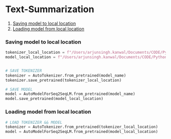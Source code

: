 # Text-Summarization

1. [Saving model to local location ](#Saving-model-to-local-location )
2. [Loading model from local location](#Loading-model-from-local-location)
### Saving model to local location 
```python
tokenizer_local_location = f"/Users/arjunsingh.kanwal/Documents/CODE/Python/Text-Summarization/Tokenizer/{model_name}"
model_local_location = f"/Users/arjunsingh.kanwal/Documents/CODE/Python/Text-Summarization/Model/{model_name}"


# SAVE TOKENIZER
tokenizer = AutoTokenizer.from_pretrained(model_name)
tokenizer.save_pretrained(tokenizer_local_location)

# SAVE MODEL
model = AutoModelForSeq2SeqLM.from_pretrained(model_name)
model.save_pretrained(model_local_location)

```


### Loading model from local location
```python
# LOAD TOKENIZER && MODEL
tokenizer = AutoTokenizer.from_pretrained(tokenizer_local_location)
model = AutoModelForSeq2SeqLM.from_pretrained(model_local_location)
```
